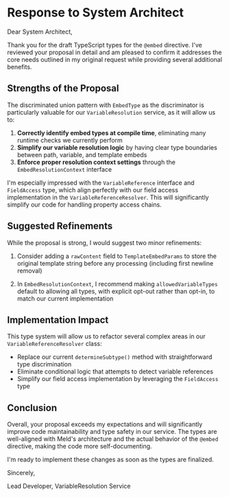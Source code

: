 # Response to System Architect

Dear System Architect,

Thank you for the draft TypeScript types for the `@embed` directive. I've reviewed your proposal in detail and am pleased to confirm it addresses the core needs outlined in my original request while providing several additional benefits.

## Strengths of the Proposal

The discriminated union pattern with `EmbedType` as the discriminator is particularly valuable for our `VariableResolution` service, as it will allow us to:

1. **Correctly identify embed types at compile time**, eliminating many runtime checks we currently perform
2. **Simplify our variable resolution logic** by having clear type boundaries between path, variable, and template embeds
3. **Enforce proper resolution context settings** through the `EmbedResolutionContext` interface

I'm especially impressed with the `VariableReference` interface and `FieldAccess` type, which align perfectly with our field access implementation in the `VariableReferenceResolver`. This will significantly simplify our code for handling property access chains.

## Suggested Refinements

While the proposal is strong, I would suggest two minor refinements:

1. Consider adding a `rawContent` field to `TemplateEmbedParams` to store the original template string before any processing (including first newline removal)

2. In `EmbedResolutionContext`, I recommend making `allowedVariableTypes` default to allowing all types, with explicit opt-out rather than opt-in, to match our current implementation

## Implementation Impact

This type system will allow us to refactor several complex areas in our `VariableReferenceResolver` class:

- Replace our current `determineSubtype()` method with straightforward type discrimination
- Eliminate conditional logic that attempts to detect variable references
- Simplify our field access implementation by leveraging the `FieldAccess` type

## Conclusion

Overall, your proposal exceeds my expectations and will significantly improve code maintainability and type safety in our service. The types are well-aligned with Meld's architecture and the actual behavior of the `@embed` directive, making the code more self-documenting.

I'm ready to implement these changes as soon as the types are finalized.

Sincerely,

Lead Developer, VariableResolution Service